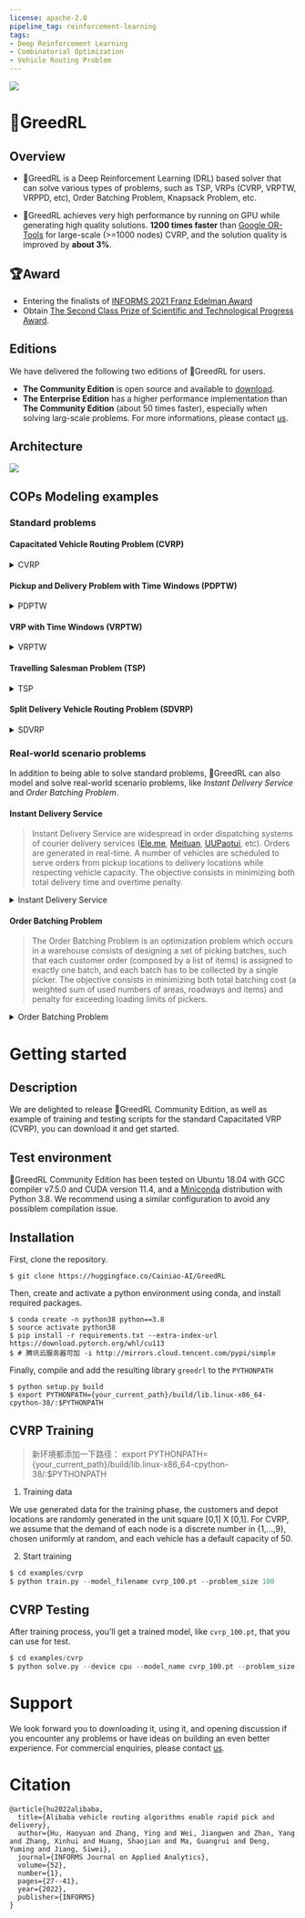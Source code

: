 ```yaml
---
license: apache-2.0
pipeline_tag: reinforcement-learning
tags:
- Deep Reinforcement Learning
- Combinatorial Optimization
- Vehicle Routing Problem
---
```


![](./images/GREEDRL-Logo-Original-640.png)


# 🤠GreedRL


## Overview

- 🤠GreedRL is a Deep Reinforcement Learning (DRL) based solver that can solve various types of problems, such as TSP, VRPs (CVRP, VRPTW, VRPPD, etc), Order Batching Problem, Knapsack Problem, etc.

- 🤠GreedRL achieves very high performance by running on GPU while generating high quality solutions.
  **1200 times faster** than [Google OR-Tools](https://developers.google.com/optimization) for large-scale (>=1000 nodes) CVRP, and the solution quality is improved by **about 3%**.

## 🏆Award

- Entering the finalists of [INFORMS 2021 Franz Edelman Award](https://www.informs.org/Resource-Center/Video-Library/Edelman-Competition-Videos/2021-Edelman-Competition-Videos/2021-Edelman-Finalist-Alibaba)
- Obtain [The Second Class Prize of Scientific and Technological Progress Award](https://www.ccf.org.cn/Awards/Awards/2022-11-08/776110.shtml).

## Editions

We have delivered the following two editions of 🤠GreedRL for users.

- **The Community Edition** is open source and available to [download](https://huggingface.co/Cainiao-AI/GreedRL).
- **The Enterprise Edition** has a higher performance implementation than **The Community Edition** (about 50 times faster), especially when solving larg-scale problems. For more informations, please contact <a href="mailto:jiangwen.wjw@alibaba-inc.com">us</a>.


## Architecture
![](./images/GREEDRL-Framwork_en.png)

## COPs Modeling examples

### Standard problems

#### Capacitated Vehicle Routing Problem (CVRP)
<details>
    <summary>CVRP</summary>

```python
from greedrl.feature import *
from greedrl.variable import *
from greedrl.function import *
from greedrl import Problem, Solution, Solver
from greedrl import runner

features = [continuous_feature('task_demand'),
            continuous_feature('worker_weight_limit'),
            continuous_feature('distance_matrix'),
            variable_feature('distance_this_to_task'),
            variable_feature('distance_task_to_end')]

variables = [task_demand_now('task_demand_now', feature='task_demand'),
             task_demand_now('task_demand_this', feature='task_demand', only_this=True),
             feature_variable('task_weight'),
             worker_variable('worker_weight_limit'),
             worker_used_resource('worker_used_weight', task_require='task_weight'),
             edge_variable('distance_last_to_this', feature='distance_matrix', last_to_this=True),
             edge_variable('distance_this_to_task', feature='distance_matrix', this_to_task=True),
             edge_variable('distance_task_to_end', feature='distance_matrix', task_to_end=True)]


class Constraint:

    def do_task(self):
        return self.task_demand_this

    def mask_task(self):
        # 已经完成的任务
        mask = self.task_demand_now <= 0
        # 车辆容量限制
        worker_weight_limit = self.worker_weight_limit - self.worker_used_weight
        mask |= self.task_demand_now * self.task_weight > worker_weight_limit[:, None]
        return mask

    def finished(self):
        return torch.all(self.task_demand_now <= 0, 1)


class Objective:

    def step_worker_end(self):
        return self.distance_last_to_this

    def step_task(self):
        return self.distance_last_to_this
```

</details>

#### Pickup and Delivery Problem with Time Windows (PDPTW)
<details>
    <summary>PDPTW</summary>

```python
from greedrl.model import runner
from greedrl.feature import *
from greedrl.variable import *
from greedrl.function import *
from greedrl import Problem, Solution, Solver

features = [local_category('task_group'),
            global_category('task_priority', 2),
            variable_feature('distance_this_to_task'),
            variable_feature('distance_task_to_end')]

variables = [task_demand_now('task_demand_now', feature='task_demand'),
             task_demand_now('task_demand_this', feature='task_demand', only_this=True),
             feature_variable('task_weight'),
             feature_variable('task_group'),
             feature_variable('task_priority'),
             feature_variable('task_due_time2', feature='task_due_time'),
             task_variable('task_due_time'),
             task_variable('task_service_time'),
             task_variable('task_due_time_penalty'),
             worker_variable('worker_basic_cost'),
             worker_variable('worker_distance_cost'),
             worker_variable('worker_due_time'),
             worker_variable('worker_weight_limit'),
             worker_used_resource('worker_used_weight', task_require='task_weight'),
             worker_used_resource('worker_used_time', 'distance_matrix', 'task_service_time', 'task_ready_time',
                                  'worker_ready_time'),
             edge_variable('distance_last_to_this', feature='distance_matrix', last_to_this=True),
             edge_variable('distance_this_to_task', feature='distance_matrix', this_to_task=True),
             edge_variable('distance_task_to_end', feature='distance_matrix', task_to_end=True)]


class Constraint:

    def do_task(self):
        return self.task_demand_this

    def mask_worker_end(self):
        return task_group_split(self.task_group, self.task_demand_now <= 0)

    def mask_task(self):
        mask = self.task_demand_now <= 0
        mask |= task_group_priority(self.task_group, self.task_priority, mask)

        worker_used_time = self.worker_used_time[:, None] + self.distance_this_to_task
        mask |= (worker_used_time > self.task_due_time2) & (self.task_priority == 0)

        # 容量约束
        worker_weight_limit = self.worker_weight_limit - self.worker_used_weight
        mask |= self.task_demand_now * self.task_weight > worker_weight_limit[:, None]
        return mask

    def finished(self):
        return torch.all(self.task_demand_now <= 0, 1)


class Objective:

    def step_worker_start(self):
        return self.worker_basic_cost

    def step_worker_end(self):
        feasible = self.worker_used_time <= self.worker_due_time
        return self.distance_last_to_this * self.worker_distance_cost, feasible

    def step_task(self):
        worker_used_time = self.worker_used_time - self.task_service_time
        feasible = worker_used_time <= self.task_due_time
        feasible &= worker_used_time <= self.worker_due_time
        cost = self.distance_last_to_this * self.worker_distance_cost
        return torch.where(feasible, cost, cost + self.task_due_time_penalty), feasible
```

</details>


#### VRP with Time Windows (VRPTW)
<details>
    <summary>VRPTW</summary>

```python
from greedrl import Problem, Solution, Solver
from greedrl.feature import *
from greedrl.variable import *
from greedrl.function import *
from greedrl.model import runner
from greedrl.myenv import VrptwEnv

features = [continuous_feature('worker_weight_limit'),
            continuous_feature('worker_ready_time'),
            continuous_feature('worker_due_time'),
            continuous_feature('worker_basic_cost'),
            continuous_feature('worker_distance_cost'),
            continuous_feature('task_demand'),
            continuous_feature('task_weight'),
            continuous_feature('task_ready_time'),
            continuous_feature('task_due_time'),
            continuous_feature('task_service_time'),
            continuous_feature('distance_matrix')]

variables = [task_demand_now('task_demand_now', feature='task_demand'),
             task_demand_now('task_demand_this', feature='task_demand', only_this=True),
             feature_variable('task_weight'),
             feature_variable('task_due_time'),
             feature_variable('task_ready_time'),
             feature_variable('task_service_time'),
             worker_variable('worker_weight_limit'),
             worker_variable('worker_due_time'),
             worker_variable('worker_basic_cost'),
             worker_variable('worker_distance_cost'),
             worker_used_resource('worker_used_weight', task_require='task_weight'),
             worker_used_resource('worker_used_time', 'distance_matrix', 'task_service_time', 'task_ready_time',
                'worker_ready_time'),
             edge_variable('distance_last_to_this', feature='distance_matrix', last_to_this=True),
             edge_variable('distance_this_to_task', feature='distance_matrix', this_to_task=True),
             edge_variable('distance_task_to_end', feature='distance_matrix', task_to_end=True)]


class Constraint:

    def do_task(self):
        return self.task_demand_this

    def mask_task(self):
        # 已经完成的任务
        mask = self.task_demand_now <= 0
        # 车辆容量限制
        worker_weight_limit = self.worker_weight_limit - self.worker_used_weight
        mask |= self.task_demand_now * self.task_weight > worker_weight_limit[:, None]

        worker_used_time = self.worker_used_time[:, None] + self.distance_this_to_task
        mask |= worker_used_time > self.task_due_time

        worker_used_time = torch.max(worker_used_time, self.task_ready_time)
        worker_used_time += self.task_service_time
        worker_used_time += self.distance_task_to_end
        mask |= worker_used_time > self.worker_due_time[:, None]

        return mask

    def finished(self):
        return torch.all(self.task_demand_now <= 0, 1)


class Objective:

    def step_worker_start(self):
        return self.worker_basic_cost

    def step_worker_end(self):
        return self.distance_last_to_this * self.worker_distance_cost

    def step_task(self):
        return self.distance_last_to_this * self.worker_distance_cost
```

</details>

#### Travelling Salesman Problem (TSP)
<details>
    <summary>TSP</summary>

```python
from greedrl.feature import *
from greedrl.variable import *
from greedrl import Problem
from greedrl import runner

features = [continuous_feature('task_location'),
            variable_feature('distance_this_to_task'),
            variable_feature('distance_task_to_end')]

variables = [task_demand_now('task_demand_now', feature='task_demand'),
             task_demand_now('task_demand_this', feature='task_demand', only_this=True),
             edge_variable('distance_last_to_this', feature='distance_matrix', last_to_this=True),
             edge_variable('distance_this_to_task', feature='distance_matrix', this_to_task=True),
             edge_variable('distance_task_to_end', feature='distance_matrix', task_to_end=True),
             edge_variable('distance_last_to_loop', feature='distance_matrix', last_to_loop=True)]


class Constraint:

    def do_task(self):
        return self.task_demand_this

    def mask_task(self):
        mask = self.task_demand_now <= 0
        return mask

    def mask_worker_end(self):
        return torch.any(self.task_demand_now > 0, 1)

    def finished(self):
        return torch.all(self.task_demand_now <= 0, 1)


class Objective:

    def step_worker_end(self):
        return self.distance_last_to_loop

    def step_task(self):
        return self.distance_last_to_this
```

</details>

#### Split Delivery Vehicle Routing Problem (SDVRP)
<details>
    <summary>SDVRP</summary>

```python
from greedrl.feature import *
from greedrl.variable import *
from greedrl import Problem
from greedrl import runner

features = [continuous_feature('task_demand'),
            continuous_feature('worker_weight_limit'),
            continuous_feature('distance_matrix'),
            variable_feature('distance_this_to_task'),
            variable_feature('distance_task_to_end')]

variables = [task_demand_now('task_demand'),
             task_demand_now('task_demand_this', feature='task_demand', only_this=True),
             feature_variable('task_weight'),
             task_variable('task_weight_this', feature='task_weight'),
             worker_variable('worker_weight_limit'),
             worker_used_resource('worker_used_weight', task_require='task_weight'),
             edge_variable('distance_last_to_this', feature='distance_matrix', last_to_this=True)]


class Constraint:

    def do_task(self):
        worker_weight_limit = self.worker_weight_limit - self.worker_used_weight
        return torch.min(self.task_demand_this, worker_weight_limit // self.task_weight_this)

    def mask_task(self):
        mask = self.task_demand <= 0
        worker_weight_limit = self.worker_weight_limit - self.worker_used_weight
        mask |= self.task_weight > worker_weight_limit[:, None]
        return mask

    def finished(self):
        return torch.all(self.task_demand <= 0, 1)


class Objective:

    def step_worker_end(self):
        return self.distance_last_to_this

    def step_task(self):
        return self.distance_last_to_this
```

</details>

### Real-world scenario problems

In addition to being able to solve standard problems, 🤠GreedRL can also model and solve real-world scenario problems, like *Instant Delivery Service* and *Order Batching Problem*.

#### Instant Delivery Service

> Instant Delivery Service are widespread in order dispatching systems of courier delivery services ([Ele.me](https://www.ele.me/), [Meituan](https://waimai.meituan.com/), [UUPaotui](https://www.uupt.com/index.htm), etc).
> Orders are generated in real-time. A number of vehicles are scheduled to serve orders from pickup locations to delivery locations while respecting vehicle capacity. The objective consists in minimizing both total delivery time and overtime penalty.


<details>
    <summary>Instant Delivery Service</summary>

```python
from greedrl.feature import *
from greedrl.variable import *
from greedrl.function import *
from greedrl import Problem
from greedrl import runner

features = [local_category('task_order'),
            global_category('task_type', 2),
            global_category('task_new_order', 2),
            variable_feature('time_this_to_task'),
            continuous_feature('x_time_matrix'),
            continuous_feature('task_due_time_x'),
            continuous_feature('worker_task_mask')]

variables = [task_demand_now('task_demand_now', feature='task_demand'),
             task_demand_now('task_demand_this', feature='task_demand', only_this=True),
             task_variable('task_pickup_this', feature='task_pickup'),
             task_variable('task_due_time_this', feature='task_due_time'),
             feature_variable('task_order', feature='task_order'),
             feature_variable('task_type', feature='task_type'),
             feature_variable('task_new_pickup', feature='task_new_pickup'),
             feature_variable('worker_task_mask', feature='worker_task_mask'),
             worker_count_now('worker_count_now', feature='worker_count'),
             worker_variable('worker_min_old_task_this', feature='worker_min_old_task'),
             worker_variable('worker_max_new_order_this', feature='worker_max_new_order'),
             worker_variable('worker_task_mask_this', feature='worker_task_mask'),
             worker_used_resource('worker_used_old_task', task_require='task_old'),
             worker_used_resource('worker_used_new_order', task_require='task_new_pickup'),
             worker_used_resource('worker_used_time', edge_require='time_matrix'),
             edge_variable('time_this_to_task', feature='x_time_matrix', this_to_task=True)]


class Constraint:

    def do_task(self):
        return self.task_demand_this

    def mask_worker_start(self):
        mask = self.worker_count_now <= 0

        finished = self.task_demand_now <= 0
        worker_task_mask = self.worker_task_mask | finished[:, None, :]
        mask |= torch.all(worker_task_mask, 2)

        return mask

    def mask_worker_end(self):
        mask = self.worker_used_old_task < self.worker_min_old_task_this
        mask |= task_group_split(self.task_order, self.task_demand_now <= 0)
        return mask

    def mask_task(self):
        mask = self.task_demand_now <= 0

        mask |= task_group_priority(self.task_order, self.task_type, mask)

        worker_max_new_order = self.worker_max_new_order_this - self.worker_used_new_order
        mask |= self.task_new_pickup > worker_max_new_order[:, None]

        mask |= self.worker_task_mask_this

        return mask

    def finished(self):
        worker_mask = self.worker_count_now <= 0
        task_mask = self.task_demand_now <= 0
        worker_task_mask = worker_mask[:, :, None] | task_mask[:, None, :]

        worker_task_mask |= self.worker_task_mask
        batch_size = worker_task_mask.size(0)
        worker_task_mask = worker_task_mask.view(batch_size, -1)
        return worker_task_mask.all(1)


class Objective:

    def step_task(self):
        over_time = (self.worker_used_time - self.task_due_time_this).clamp(min=0)
        pickup_time = self.worker_used_time * self.task_pickup_this
        return self.worker_used_time + over_time + pickup_time

    def step_finish(self):
        return self.task_demand_now.sum(1) * 1000
```

</details>

#### Order Batching Problem
> The Order Batching Problem is an optimization problem which occurs in a warehouse consists of designing a set of picking batches, such that each customer order (composed by a list of items) is assigned to exactly one batch,
> and each batch has to be collected by a single picker. The objective consists in minimizing both total batching cost (a weighted sum of used numbers of areas, roadways and items) and penalty for exceeding loading limits of pickers.

<details>
    <summary>Order Batching Problem</summary>

```python
from greedrl import Problem, Solver
from greedrl.feature import *
from greedrl.variable import *
from greedrl import runner


features = [local_feature('task_area'),
            local_feature('task_roadway'),
            local_feature('task_area_group'),
            sparse_local_feature('task_item_id', 'task_item_num'),
            sparse_local_feature('task_item_owner_id', 'task_item_num'),
            variable_feature('worker_task_item'),
            variable_feature('worker_used_roadway'),
            variable_feature('worker_used_area')]

variables = [task_demand_now('task_demand_now', feature='task_demand'),
             task_demand_now('task_demand_this', feature='task_demand', only_this=True),
             feature_variable('task_item_id'),
             feature_variable('task_item_num'),
             feature_variable('task_item_owner_id'),
             feature_variable('task_area'),
             feature_variable('task_area_group'),
             feature_variable('task_load'),
             feature_variable('task_group'),
             worker_variable('worker_load_limit'),
             worker_variable('worker_area_limit'),
             worker_variable('worker_area_group_limit'),
             worker_task_item('worker_task_item', item_id='task_item_id', item_num='task_item_num'),
             worker_task_item('worker_task_item_owner', item_id='task_item_owner_id', item_num='task_item_num'),
             worker_used_resource('worker_used_load', task_require='task_load'),
             worker_used_resource('worker_used_area', task_require='task_area'),
             worker_used_resource('worker_used_roadway', task_require='task_roadway'),
             worker_used_resource('worker_used_area_group', task_require='task_area_group')]


class Constraint:

    def do_task(self):
        return self.task_demand_this

    def mask_worker_end(self):
        return self.worker_used_load < self.worker_load_limit

    def mask_task(self):
        # completed tasks
        mask = self.task_demand_now <= 0
        # mask |= task_group_priority(self.task_group, self.task_out_stock_time, mask)

        NT = self.task_item_id.size(1)
        worker_task_item = self.worker_task_item[:, None, :]
        worker_task_item = worker_task_item.expand(-1, NT, -1)
        task_item_in_worker = worker_task_item.gather(2, self.task_item_id.long())
        task_item_in_worker = (task_item_in_worker > 0) & (self.task_item_num > 0)

        worker_task_item_owner = self.worker_task_item_owner[:, None, :]
        worker_task_item_owner = worker_task_item_owner.expand(-1, NT, -1)
        task_item_owner_in_worker = worker_task_item_owner.gather(2, self.task_item_owner_id.long())
        task_item_owner_in_worker = (task_item_owner_in_worker > 0) & (self.task_item_num > 0)

        # 
        mask |= torch.any(task_item_in_worker & ~task_item_owner_in_worker, 2)

        worker_load_limit = self.worker_load_limit - self.worker_used_load
        mask |= (self.task_load > worker_load_limit[:, None])

        task_area = self.task_area + self.worker_used_area[:, None, :]
        task_area_num = task_area.clamp(0, 1).sum(2, dtype=torch.int32)
        mask |= (task_area_num > self.worker_area_limit[:, None])

        tak_area_group = self.task_area_group + self.worker_used_area_group[:, None, :]
        tak_area_group_num = tak_area_group.clamp(0, 1).sum(2, dtype=torch.int32)
        mask |= (tak_area_group_num > self.worker_area_group_limit[:, None])

        return mask

    def finished(self):
        return torch.all(self.task_demand_now <= 0, 1)


class Objective:

    def step_worker_end(self):
        area_num = self.worker_used_area.clamp(0, 1).sum(1)
        roadway_num = self.worker_used_roadway.clamp(0, 1).sum(1)
        item_num = self.worker_task_item.clamp(0, 1).sum(1)
        penalty = (self.worker_load_limit - self.worker_used_load) * 10
        return area_num * 100 + roadway_num * 10 + item_num + penalty
```

</details>


#
#
# Getting started

## Description
We are delighted to release 🤠GreedRL Community Edition, as well as example of training and testing scripts for the standard Capacitated VRP (CVRP), you can download it and get started.

## Test environment
🤠GreedRL Community Edition has been tested on Ubuntu 18.04 with GCC compiler v7.5.0 and CUDA version 11.4, and a [Miniconda](https://docs.conda.io/en/latest/miniconda.html#system-requirements) distribution with Python 3.8. We recommend using a similar configuration to avoid any possiblem compilation issue.

## Installation
First, clone the repository.
```aidl
$ git clone https://huggingface.co/Cainiao-AI/GreedRL
```
Then, create and activate a python environment using conda, and install required packages.
```aidl
$ conda create -n python38 python==3.8
$ source activate python38
$ pip install -r requirements.txt --extra-index-url https://download.pytorch.org/whl/cu113
$ # 腾讯云服务器可加 -i http://mirrors.cloud.tencent.com/pypi/simple
```
Finally, compile and add the resulting library `greedrl` to the `PYTHONPATH`
```aidl
$ python setup.py build
$ export PYTHONPATH={your_current_path}/build/lib.linux-x86_64-cpython-38/:$PYTHONPATH
```

## CVRP Training

 > 新环境都添加一下路径： export PYTHONPATH={your_current_path}/build/lib.linux-x86_64-cpython-38/:$PYTHONPATH

1. Training data

We use generated data for the training phase, the customers and depot locations are randomly generated in the unit square [0,1] X [0,1]. For CVRP, we assume that the demand of each node is a discrete number in {1,...,9}, chosen uniformly at random, and each vehicle has a default capacity of 50.


2. Start training
```python
$ cd examples/cvrp
$ python train.py --model_filename cvrp_100.pt --problem_size 100
```

## CVRP Testing

After training process, you'll get a trained model, like `cvrp_100.pt`, that you can use for test.

```python
$ cd examples/cvrp
$ python solve.py --device cpu --model_name cvrp_100.pt --problem_size 100
```

# Support
We look forward you to downloading it, using it, and opening discussion if you encounter any problems or have ideas on building an even better experience.
For commercial enquiries, please contact <a href="mailto:jiangwen.wjw@alibaba-inc.com">us</a>.

# Citation
```
@article{hu2022alibaba,
  title={Alibaba vehicle routing algorithms enable rapid pick and delivery},
  author={Hu, Haoyuan and Zhang, Ying and Wei, Jiangwen and Zhan, Yang and Zhang, Xinhui and Huang, Shaojian and Ma, Guangrui and Deng, Yuming and Jiang, Siwei},
  journal={INFORMS Journal on Applied Analytics},
  volume={52},
  number={1},
  pages={27--41},
  year={2022},
  publisher={INFORMS}
}
```
